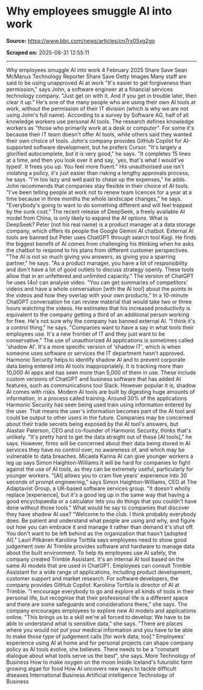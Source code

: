 # Why employees smuggle AI into work

**Source:** https://www.bbc.com/news/articles/cn7rx05xg2go

**Scraped on:** 2025-08-31 12:55:11

---

Why employees smuggle AI into work
4 February 2025
Share
Save
Sean McManus
Technology Reporter
Share
Save
Getty Images
Many staff are said to be using unapproved AI at work
"It's easier to get forgiveness than permission," says John, a software engineer at a financial services technology company. "Just get on with it. And if you get in trouble later, then clear it up."
He's one of the many people who are using their own AI tools at work, without the permission of their IT division (which is why we are not using John's full name).
According to a survey
by Software AG, half of all knowledge workers use personal AI tools.
The research defines knowledge workers as "those who primarily work at a desk or computer".
For some it's because their IT team doesn't offer AI tools, while others said they wanted their own choice of tools.
John's company provides GitHub Copilot for AI-supported software development, but he prefers Cursor.
"It's largely a glorified autocomplete, but it is very good," he says. "It completes 15 lines at a time, and then you look over it and say, 'yes, that's what I would've typed'. It frees you up. You feel more fluent."
His unauthorised use isn't violating a policy, it's just easier than risking a lengthy approvals process, he says. "I'm too lazy and well paid to chase up the expenses," he adds.
John recommends that companies stay flexible in their choice of AI tools. "I've been telling people at work not to renew team licences for a year at a time because in three months the whole landscape changes," he says. "Everybody's going to want to do something different and will feel trapped by the sunk cost."
The recent release of DeepSeek, a freely available AI model from China, is only likely to expand the AI options.
What is DeepSeek?
Peter (not his real name) is a product manager at a data storage company, which offers its people the Google Gemini AI chatbot.
External AI tools are banned but Peter uses ChatGPT through search tool Kagi. He finds the biggest benefit of AI comes from challenging his thinking when he asks the chatbot to respond to his plans from different customer perspectives.
"The AI is not so much giving you answers, as giving you a sparring partner," he says. "As a product manager, you have a lot of responsibility and don't have a lot of good outlets to discuss strategy openly. These tools allow that in an unfettered and unlimited capacity."
The version of ChatGPT he uses (4o) can analyse video. "You can get summaries of competitors' videos and have a whole conversation [with the AI tool] about the points in the videos and how they overlap with your own products."
In a 10-minute ChatGPT conversation he can review material that would take two or three hours watching the videos.
He estimates that his increased productivity is equivalent to the company getting a third of an additional person working for free.
He's not sure why the company has banned external AI. "I think it's a control thing," he says. "Companies want to have a say in what tools their employees use. It's a new frontier of IT and they just want to be conservative."
The use of unauthorized AI applications is sometimes called 'shadow AI'. It's a more specific version of 'shadow IT', which is when someone uses software or services the IT department hasn't approved.
Harmonic Security helps to identify shadow AI and to prevent corporate data being entered into AI tools inappropriately.
It is tracking more than 10,000 AI apps and has seen more than 5,000 of them in use.
These include custom versions of ChatGPT and business software that has added AI features, such as communications tool Slack.
However popular it is, shadow AI comes with risks.
Modern AI tools are built by digesting huge amounts of information, in a process called training.
Around 30% of the applications Harmonic Security has seen being used train using information entered by the user.
That means the user's information becomes part of the AI tool and could be output to other users in the future.
Companies may be concerned about their trade secrets being exposed by the AI tool's answers, but Alastair Paterson, CEO and co-founder of Harmonic Security, thinks that's unlikely. "It's pretty hard to get the data straight out of these [AI tools]," he says.
However, firms will be concerned about their data being stored in AI services they have no control over, no awareness of, and which may be vulnerable to data breaches.
Micaela Karina
AI can give younger workers a leg up says Simon Haighton-Williams
It will be hard for companies to fight against the use of AI tools, as they can be extremely useful, particularly for younger workers.
"[AI] allows you to cram five years' experience into 30 seconds of prompt engineering," says Simon Haighton-Williams, CEO at The Adaptavist Group, a UK-based software services group.
"It doesn't wholly replace [experience], but it's a good leg up in the same way that having a good encyclopaedia or a calculator lets you do things that you couldn't have done without those tools."
What would he say to companies that discover they have shadow AI use?
"Welcome to the club. I think probably everybody does. Be patient and understand what people are using and why, and figure out how you can embrace it and manage it rather than demand it's shut off. You don't want to be left behind as the organization that hasn't [adopted AI]."
Lauri Pitkänen
Karoliina Torttila says employees need to show good judgement over AI
Trimble provides software and hardware to manage data about the built environment. To help its employees use AI safely, the company created Trimble Assistant. It's an internal AI tool based on the same AI models that are used in ChatGPT.
Employees can consult Trimble Assistant  for a wide range of applications, including product development, customer support and market research. For software developers, the company provides GitHub Copilot.
Karoliina Torttila is director of AI at Trimble. "I encourage everybody to go and explore all kinds of tools in their personal life, but recognise that their professional life is a different space and there are some safeguards and considerations there," she says.
The company encourages employees to explore new AI models and applications online.
"This brings us to a skill we're all forced to develop: We have to be able to understand what is sensitive data," she says.
"There are places where you would not put your medical information and you have to be able to make those type of judgement calls [for work data, too]."
Employees' experience using AI at home and for personal projects can shape company policy as AI tools evolve, she believes.
There needs to be a "constant dialogue about what tools serve us the best", she says.
More Technology of Business
How to make oxygen on the moon
Inside Iceland's futuristic farm growing algae for food
How AI uncovers new ways to tackle difficult diseases
International Business
Artificial intelligence
Technology of Business
